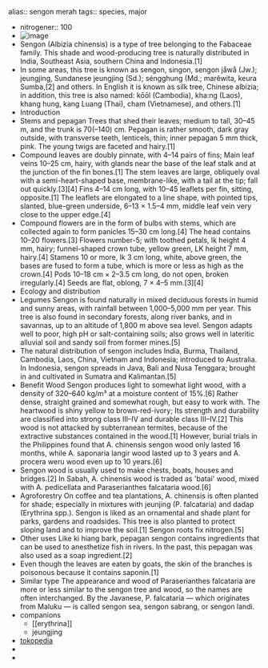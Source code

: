 alias:: sengon merah
tags:: species, major

- nitrogener:: 100
- ![image](https://ipfs.io/ipfs/Qmee77kinxNP6F8Eb4pKPtxxJCWotu8wj4YS5qUJ9vMKiN)
- Sengon (Albizia chinensis) is a type of tree belonging to the Fabaceae family. This shade and wood-producing tree is naturally distributed in India, Southeast Asia, southern China and Indonesia.[1]
- In some areas, this tree is known as sengon, singon, sengon jåwå (Jw.); jeungjing, Sundanese jeungjing (Sd.); séngghung (Md.; marĕwita, keura Sumba,[2] and others. In English it is known as silk tree, Chinese albizia; in addition, this tree is also named: kōōl (Cambodia), kha:ng (Laos), khang hung, kang Luang (Thai), cham (Vietnamese), and others.[1]
- Introduction
- Stems and pepagan
  Trees that shed their leaves; medium to tall, 30–45 m, and the trunk is 70(–140) cm. Pepagan is rather smooth, dark gray outside, with transverse teeth, lenticels, thin; inner pepagan 5 mm thick, pink. The young twigs are faceted and hairy.[1]
- Compound leaves are doubly pinnate, with 4–14 pairs of fins; Main leaf veins 10–25 cm, hairy, with glands near the base of the leaf stalk and at the junction of the fin bones.[1] The stem leaves are large, obliquely oval with a semi-heart-shaped base, membrane-like, with a tail at the tip; fall out quickly.[3][4] Fins 4–14 cm long, with 10–45 leaflets per fin, sitting, opposite.[1] The leaflets are elongated to a line shape, with pointed tips, slanted, blue-green underside, 6–13 × 1.5–4 mm, middle leaf vein very close to the upper edge.[4]
- Compound flowers are in the form of bulbs with stems, which are collected again to form panicles 15–30 cm long.[4] The head contains 10–20 flowers.[3] Flowers number-5; with toothed petals, lk height 4 mm, hairy; funnel-shaped crown tube, yellow green, LK height 7 mm, hairy.[4] Stamens 10 or more, lk 3 cm long, white, above green, the bases are fused to form a tube, which is more or less as high as the crown.[4] Pods 10–18 cm × 2–3.5 cm long, do not open, broken irregularly.[4] Seeds are flat, oblong, 7 × 4–5 mm.[3][4]
- Ecology and distribution
- Legumes
  Sengon is found naturally in mixed deciduous forests in humid and sunny areas, with rainfall between 1,000–5,000 mm per year. This tree is also found in secondary forests, along river banks, and in savannas, up to an altitude of 1,800 m above sea level. Sengon adapts well to poor, high pH or salt-containing soils; also grows well in lateritic alluvial soil and sandy soil from former mines.[5]
- The natural distribution of sengon includes India, Burma, Thailand, Cambodia, Laos, China, Vietnam and Indonesia; introduced to Australia. In Indonesia, sengon spreads in Java, Bali and Nusa Tenggara; brought in and cultivated in Sumatra and Kalimantan.[5]
- Benefit
  Wood
  Sengon produces light to somewhat light wood, with a density of 320–640 kg/m³ at a moisture content of 15%.[6] Rather dense, straight grained and somewhat rough, but easy to work with. The heartwood is shiny yellow to brown-red-ivory; Its strength and durability are classified into strong class III–IV and durable class III–IV.[2] This wood is not attacked by subterranean termites, because of the extractive substances contained in the wood.[1] However, burial trials in the Philippines found that A. chinensis sengon wood only lasted 16 months, while A. saponaria langir wood lasted up to 3 years and A. procera weru wood even up to 10 years.[6]
- Sengon wood is usually used to make chests, boats, houses and bridges.[2] In Sabah, A. chinensis wood is traded as 'batai' wood, mixed with A. pedicellata and Paraserianthes falcataria wood.[6]
- Agroforestry
  On coffee and tea plantations, A. chinensis is often planted for shade; especially in mixtures with jeunjing (P. falcataria) and dadap (Erythrina spp.). Sengon is liked as an ornamental and shade plant for parks, gardens and roadsides. This tree is also planted to protect sloping land and to improve the soil.[1] Sengon roots fix nitrogen.[5]
- Other uses
  Like ki hiang bark, pepagan sengon contains ingredients that can be used to anesthetize fish in rivers. In the past, this pepagan was also used as a soap ingredient.[2]
- Even though the leaves are eaten by goats, the skin of the branches is poisonous because it contains saponin.[1]
- Similar type
  The appearance and wood of Paraserianthes falcataria are more or less similar to the sengon tree and wood, so the names are often interchanged. By the Javanese, P. falcataria — which originates from Maluku — is called sengon sea, sengon sabrang, or sengon landi.
- companions
	- [[erythrina]]
	- jeungjing
- [tokopedia](https://www.tokopedia.com/queenmirelias/promo-1-kg-biji-benih-sengon-buto-atau-albizia-chinensis?extParam=ivf%3Dfalse%26src%3Dsearch)
-
-